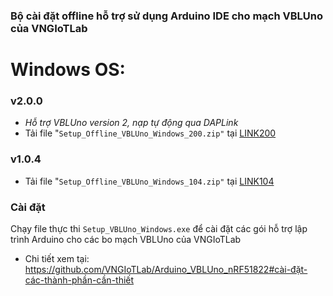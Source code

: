 ### Bộ cài đặt offline hỗ trợ sử dụng Arduino IDE cho mạch VBLUno của VNGIoTLab


# Windows OS:

### v2.0.0 
* *Hỗ trợ VBLUno version 2, nạp tự động qua DAPLink*
* Tải file "`Setup_Offline_VBLUno_Windows_200.zip"` tại [LINK200](http://www.mediafire.com/file/b677la5xcgfyr65/Setup_Offline_VBLUno_Window_200.zip)

### v1.0.4
* Tải file "`Setup_Offline_VBLUno_Windows_104.zip"` tại [LINK104](http://www.mediafire.com/file/65f97z885d8tz8g/Setup_Offline_VBLUno_Windows_104.zip)

### Cài đặt
Chạy file thực thi `Setup_VBLUno_Windows.exe` để cài đặt các gói hỗ trợ lập trình Arduino cho các bo mạch VBLUno của VNGIoTLab



* Chi tiết xem tại: https://github.com/VNGIoTLab/Arduino_VBLUno_nRF51822#cài-đặt-các-thành-phần-cần-thiết
